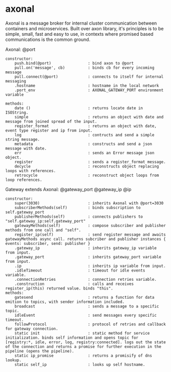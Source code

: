 # axonal

Axonal is a message broker for internal cluster communication between containers and microservices. Built over axon library, it's principles is to be simple, small, fast and easy to use, in contexts where promised based communications is the common ground.

  Axonal:
    @port

    constructor:
        push.bind(@port)                : bind axon to @port
        pull.on('message', cb)          : binds cb for every incoming message
        pull.connect(@port)             : connects to itself for internal messaging
        .hostname                       : hostname in the local network
        .port_env                       : AXONAL_GATEWAY_PORT environment variable

    methods:
        date ()                         : returns locate date in ISOString.
        simple                          : returns an object with date and message from joined spread of the input.
        register_format                 : returns an object with date, event type register and ip from input.
        log                             : contructs and send a simple string message.
        metadata                        : constructs and send a json message with date.
        err                             : sends an Error message json object.
        register                        : sends a register_format message.
        decycle                         : reconstructs object replacing loops with references.
        retrocycle                      : reconstruct object loops from loop references.

  Gateway extends Axonal:
    @gateway_port
    @gateway_ip
    @ip

    constructor:
        super(3030)                     : inherits Axonal with @port=3030
        subscriberMethods(self)         : binds subscription to self.gateway_port
        publisherMethods(self)          : connects publishers to "self.gateway_ip:self.gateway_port"
        gatewayMethods(self)            : compose subscriber and publisher methods from one call and "self".
        register_ip(self)               : send register message and awaits gatewayMethods async call. returns subcriber and publisher instances { events: subscriber, send: publisher }
        .gateway_ip                     : inherits gateway_ip variable from input.
        .gateway_port                   : inherits gateway_port variable from input.
        .ip                             : inherits ip variable from input.
        .idleTimeout                    : timeout for idle events variable.
        .connectionRetries              : connection retries variable.
        .construction                   : calls and receives register_ip(this) returned value. binds "this".
    methods:
        gatesend                        : returns a function for data emition to topics, with sender information included.
        broadcast                       : sends a message to a specific topic.
        idleEvent                       : send messages every specific timeout.
        followProtocol                  : protocol of retries and callback for gateway connection.
        static init                     : static method for service initialization. binds self information and opens topic for [registry:*, idle, error, log, registry:connected]. logs out the state of the connection and returns a promise for further execution in the pipeline (opens the pipeline).
        static ip_promise               : returns a promisify of dns lookup.
        static self_ip                  : looks up self hostname.
